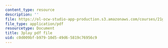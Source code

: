 ```yaml
---
content_type: resource
description: ''
file: https://ol-ocw-studio-app-production.s3.amazonaws.com/courses/21g-101-chinese-i-regular-fall-2014/c0d009bfb97910d549d65819c76956c9_g7frRgUhmeU.pdf
file_type: application/pdf
resourcetype: Document
title: 3play pdf file
uid: c0d009bf-b979-10d5-49d6-5819c76956c9
---
```

